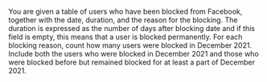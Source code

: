 You are given a table of users who have been blocked from Facebook, together with the date, duration, and the reason for the blocking. 
The duration is expressed as the number of days after blocking date and if this field is empty, this means that a user is blocked permanently.
For each blocking reason, count how many users were blocked in December 2021. 
Include both the users who were blocked in December 2021 and those who were blocked before but remained blocked for at least a part of December 2021.